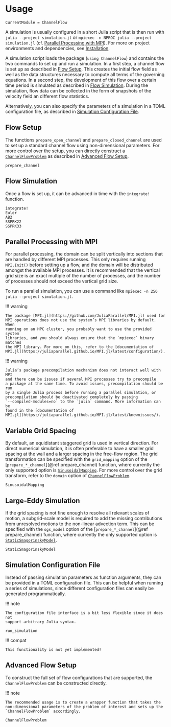 # Usage

```@meta
CurrentModule = ChannelFlow
```

A simulation is usually configured in a short Julia script that is then run with `julia --project simulation.jl` or `mpiexec -n NPROC julia --project simulation.jl` (cf. [Parallel Processing with MPI](@ref)).
For more on project environments and dependencies, see [Installation](@ref).

A simulation script loads the package (`using ChannelFlow`) and contains the two commands to set up and run a simulation.
In a first step, a channel flow is set up as described in [Flow Setup](@ref).
This creates the initial flow field as well as the data structures necessary to compute all terms of the governing equations.
In a second step, the development of this flow over a certain time period is simulated as described in [Flow Simulation](@ref).
During the simulation, flow data can be collected in the form of snapshots of the velocity field an different flow statistics.

Alternatively, you can also specify the parameters of a simulation in a TOML configuration file, as described in [Simulation Configuration File](@ref).

## Flow Setup

The functions `prepare_open_channel` and `prepare_closed_channel` are used to set up a standard channel flow using non-dimensional parameters.
For more control over the setup, you can directly construct a [`ChannelFlowProblem`](@ref) as described in [Advanced Flow Setup](@ref).

```@docs
prepare_channel
```

## Flow Simulation

Once a flow is set up, it can be advanced in time with the `integrate!` function.

```@docs
integrate!
Euler
AB2
SSPRK22
SSPRK33
```

## Parallel Processing with MPI

For parallel processing, the domain can be split vertically into sections that are handled by different MPI processes.
This only requires running `MPI.Init()` before setting up a flow, and the domain will be distributed amongst the available MPI processes.
It is recommended that the vertical grid size is an exact multiple of the number of processes, and the number of processes should not exceed the vertical grid size.

To run a parallel simulation, you can use a command like `mpiexec -n 256 julia --project simulation.jl`.

!!! warning

    The package [MPI.jl](https://github.com/JuliaParallel/MPI.jl) used for
    MPI operations does not use the system’s MPI libraries by default. When
    running on an HPC cluster, you probably want to use the provided system
    libraries, and you should always ensure that the `mpiexec` binary matches
    the MPI library. For more on this, refer to the [documentation of
    MPI.jl](https://juliaparallel.github.io/MPI.jl/latest/configuration/).

!!! warning

    Julia’s package precompilation mechanism does not interact well with MPI
    and there can be issues if several MPI processes try to precompile
    a package at the same time. To avoid issues, precompilation should be run
    by a single Julia process before running a parallel simulation, or
    precompilation should be deactivated completely by passing
    `--compiled-modules=no` to the `julia` command. More information can be
    found in the [documentation of
    MPI.jl](https://juliaparallel.github.io/MPI.jl/latest/knownissues/).

## Variable Grid Spacing

By default, an equidistant staggered grid is used in vertical direction.
For direct numerical simulation, it is often preferable to have a smaller grid spacing at the wall and a larger spacing in the free-flow region.
The grid transformation can be specified with the `grid_mapping` option of the [`prepare_*_channel`](@ref prepare_channel) function, where currently the only supported option is [`SinusoidalMapping`](@ref).
For more control over the grid transform, refer to the `domain` option of [`ChannelFlowProblem`](@ref).

```@docs
SinusoidalMapping
```

## Large-Eddy Simulation

If the grid spacing is not fine enough to resolve all relevant scales of
motion, a subgrid-scale model is required to add the missing contributions from
unresolved motions to the non-linear advection term.
This can be specified with the `sgs_model` option of the [`prepare_*_channel`](@ref prepare_channel) function, where currently the only supported option is [`StaticSmagorinskyModel`](@ref).

```@docs
StaticSmagorinskyModel
```

## Simulation Configuration File

Instead of passing simulation parameters as function arguments, they can be provided in a TOML configuration file.
This can be helpful when running a series of simulations, since different configuration files can easily be generated programmatically.

!!! note

    The configuration file interface is a bit less flexible since it does not
    support arbitrary Julia syntax.

```@docs
run_simulation
```

!!! compat

    This functionality is not yet implemented!

## Advanced Flow Setup

To construct the full set of flow configurations that are supported, the `ChannelFlowProblem` can be constructed directly.

!!! note

    The recommended usage is to create a wrapper function that takes the non-dimensional parameters of the problem of interest and sets up the `ChannelFlowProblem` accordingly.

```@docs
ChannelFlowProblem
```

